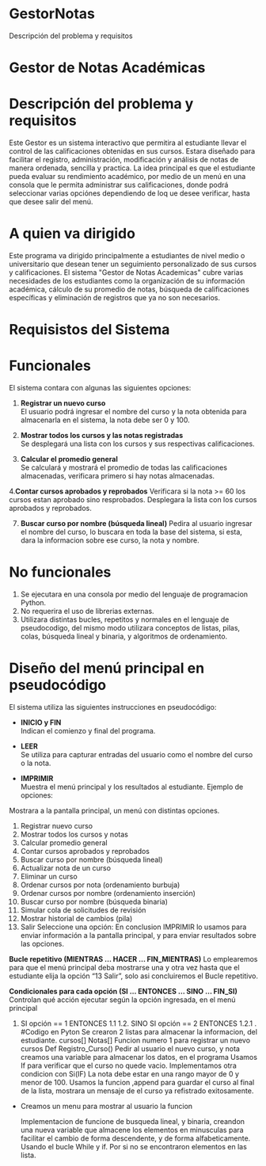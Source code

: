 # GestorNotas
Descripción del problema y requisitos
# Gestor de Notas Académicas
# Descripción del problema y requisitos
Este Gestor es  un sistema interactivo que permitira al estudiante llevar el control de las calificaciones obtenidas en sus cursos. Estara  diseñado para facilitar el registro, administración, modificación y análisis de notas de manera ordenada, sencilla y practica. La idea principal es que el estudiante pueda evaluar su rendimiento académico, por medio de un menú en una consola que le permita administrar sus calificaciones, donde podrá seleccionar varias opciónes dependiendo de loq ue desee verificar, hasta que desee salir del menú.

# A quien va dirigido
Este programa va  dirigido principalmente a estudiantes de nivel medio o universitario que desean tener un seguimiento personalizado de sus cursos y calificaciones. El sistema "Gestor de Notas Academicas" cubre varias necesidades de los estudiantes como la organización de su información académica, cálculo de  su promedio de notas, búsqueda de calificaciones específicas y eliminación de registros que ya no son necesarios.

# Requisistos del Sistema
# Funcionales
El sistema contara con algunas las siguientes opciones:

1. **Registrar un nuevo curso**  
   El usuario podrá ingresar el nombre del curso y la nota obtenida para almacenarla en el sistema, la nota debe ser 0 y 100.
   
3. **Mostrar todos los cursos y  las notas registradas**  
   Se desplegará una lista con los cursos y sus respectivas calificaciones.
   
5. **Calcular el promedio general**  
   Se calculará y mostrará el promedio de todas las calificaciones almacenadas, verificara primero si hay notas almacenadas.
   
4.**Contar cursos aprobados y reprobados**
Verificara si  la nota >= 60 los cursos estan aprobado sino resprobados.
Desplegara la lista con los cursos aprobados y reprobados.

7. **Buscar curso por nombre (búsqueda lineal)**
   Pedira al usuario ingresar el nombre del curso, lo buscara en toda la base del sistema, si esta, dara la informacion sobre ese curso, la nota y nombre.
   
# No funcionales  
1. Se ejecutara en una consola por medio del lenguaje de programacion Python.
2. No requerira el uso de librerias externas.
3. Utilizara distintas bucles, repetitos y normales en el lenguaje de pseudocodigo, del mismo modo utilizara conceptos de listas, pilas, colas, búsqueda lineal y binaria, y algoritmos de ordenamiento.
   
# Diseño del menú principal en pseudocódigo
El sistema utiliza las siguientes instrucciones en pseudocódigo:

- **INICIO y FIN**  
  Indican el comienzo y final del programa.

- **LEER**  
  Se utiliza para capturar entradas del usuario como el nombre del curso o la nota.

- **IMPRIMIR**  
  Muestra el menú principal y los resultados al estudiante. Ejemplo de opciones:

Mostrara a la pantalla principal, un menú con distintas opciones.
1. Registrar nuevo curso
2. Mostrar todos los cursos y notas
3. Calcular promedio general
4. Contar cursos aprobados y reprobados
5. Buscar curso por nombre (búsqueda lineal)
6. Actualizar nota de un curso
7. Eliminar un curso
8. Ordenar cursos por nota (ordenamiento burbuja)
9. Ordenar cursos por nombre (ordenamiento inserción)
10. Buscar curso por nombre (búsqueda binaria)
11. Simular cola de solicitudes de revisión
12. Mostrar historial de cambios (pila)
13. Salir
Seleccione una opción:
En conclusion IMPRIMIR lo usamos para enviar información a la pantalla principal, y para enviar resultados sobre las opciones.

**Bucle repetitivo (MIENTRAS … HACER … FIN_MIENTRAS)**
Lo emplearemos para que el menú principal deba mostrarse una y otra vez hasta que el estudiante elija la opción “13 Salir”, solo asi concluiremos el Bucle repetitivo.

**Condicionales para cada opción (SI … ENTONCES … SINO … FIN_SI)**
Controlan qué acción ejecutar según la opción ingresada, en el menú principal
1. SI opción == 1 ENTONCES
   1.1 <registrar nuevo curso>
1.2. SINO SI opción == 2 ENTONCES
    1.2.1 <mostrar todos los cursos y notas>.
#Codigo en Pyton
Se crearon 2 listas para almacenar la informacion, del estudiante.
cursos[]
Notas[]
Funcion numero 1 para registrar un nuevo cursos
Def Registro_Curso()
Pedir al usuario el nuevo curso, y nota
creamos una variable para almacenar los datos, en el programa
Usamos If para verificar que el curso no quede vacio. Implementamos otra condicion con Si(IF)
La nota debe estar en una rango mayor de 0 y menor de 100.
Usamos la funcion ,append para guardar el curso al final de la lista, mostrara un mensaje de el curso ya refistrado exitosamente.
* Creamos un menu para mostrar al usuario la funcion

   Implementacion de funcione de busqueda lineal, y binaria, creandon una nueva variable que almacene los elementos en minusculas para facilitar el cambio de forma descendente, y de forma alfabeticamente. Usando el bucle While y if. Por si no se encontraron elementos en las lista.

